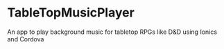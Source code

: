 # TableTopMusicPlayer
An app to play background music for tabletop RPGs like D&amp;D using Ionics and Cordova

